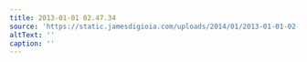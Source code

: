 ```yaml
---
title: 2013-01-01 02.47.34
source: 'https://static.jamesdigioia.com/uploads/2014/01/2013-01-01-02-47-34-scaled.jpg'
altText: ''
caption: ''
---
```


